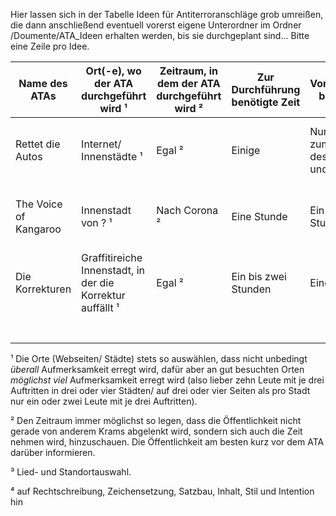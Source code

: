 Hier lassen sich in der Tabelle Ideen für Antiterroranschläge grob umreißen, die dann anschließend eventuell vorerst eigene Unterordner im Ordner /Doumente/ATA_Ideen erhalten werden, bis sie durchgeplant sind...
Bitte eine Zeile pro Idee.
  
  
| **Name des ATAs**     | **Ort(-e), wo der ATA durchgeführt wird ¹**                | **Zeitraum, in dem der ATA durchgeführt wird ²** | **Zur Durchführung benötigte Zeit**   | **Zur Vorbereitung benötigte Zeit**          | **Zur Vorbereitung/Durchführung benötigtes Material**     | **Beschreibung der Idee des ATAs**                                    | **Aufmerksamkeits-/ Erfolgswahrscheinlichkeit** |
|-----------------------|------------------------------------------------------------|--------------------------------------------------|---------------------------------------|----------------------------------------------|-----------------------------------------------------------|-----------------------------------------------------------------------|-------------------------------------------------|
| Rettet die Autos      | Internet/ Innenstädte ¹                                    | Egal ²                                           | Einige                                | Nur wenig zum Planen des Starts und der Orte | Klemmbretter, Papier, Stifte (Städte)/ Nichts (Internet)  | Es wird eine Petition eingereicht und Unterschriften gesammelt        | Gering (Internet)/ Hoch (Innenstädte)           |
| The Voice of Kangaroo | Innenstadt von ? ¹                                         | Nach Corona ²                                    | Eine Stunde                           | Ein bis zwei Stunden ³                       | Kostüme, Liedtexte                                        | Flashmob mit kommunistischen/ anarchistschen Liedern in Kostümen      | Hoch                                            |
| Die Korrekturen       | Graffitireiche Innenstadt, in der die Korrektur auffällt ¹ | Egal ²                                           | Ein bis zwei Stunden                  | Eine Stunde                                  | Spraydosen, eventuell Stencils                            | In grafittireichen Innenstädten werden falsche Graffitis ⁴ korrigiert | Mittel                                          |
|                       |                                                            |                                                  |                                       |                                              |                                                           |                                                                       |                                                 |
|                       |                                                            |                                                  |                                       |                                              |                                                           |                                                                       |                                                 |
|                       |                                                            |                                                  |                                       |                                              |                                                           |                                                                       |                                                 |
|                       |                                                            |                                                  |                                       |                                              |                                                           |                                                                       |                                                 |
|                       |                                                            |                                                  |                                       |                                              |                                                           |                                                                       |                                                 |
|                       |                                                            |                                                  |                                       |                                              |                                                           |                                                                       |                                                 |
|                       |                                                            |                                                  |                                       |                                              |                                                           |                                                                       |                                                 |

¹  Die Orte (Webseiten/ Städte) stets so auswählen, dass nicht unbedingt *überall* Aufmerksamkeit erregt wird, dafür aber an gut besuchten Orten *möglichst viel* Aufmerksamkeit erregt wird (also lieber zehn Leute mit je drei Auftritten in drei oder vier Städten/ auf drei oder vier Seiten als pro Stadt nur ein oder zwei Leute mit je drei Auftritten).

²  Den Zeitraum immer möglichst so legen, dass die Öffentlichkeit nicht gerade von anderem Krams abgelenkt wird, sondern sich auch die Zeit nehmen wird, hinzuschauen. Die Öffentlichkeit am besten kurz vor dem ATA darüber informieren.

³  Lied- und Standortauswahl.

⁴  auf Rechtschreibung, Zeichensetzung, Satzbau, Inhalt, Stil und Intention hin
